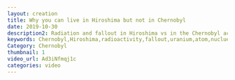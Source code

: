 ```yaml
---
layout: creation
title: Why you can live in Hiroshima but not in Chernobyl
date: 2019-10-30
description2: Radiation and fallout in Hiroshima vs in the Chernobyl accident. . Hiroshima and Chernobyl both suffered a major atomic disaster, where radioactive atoms was released. Hiroshima was nuked by the uranium fissile atomic bomb, little boy with energies of 15 kilotons of TNT. Chernobyl's uranium fissile reactors produced 3,200 MW (megawatts) of thermal power, used Uranium and the reactor also blew up but due to extreme steam pressure. Why can you then live in one, but not the other? We will cover How and atomic bomb works. How a nuclear reactor works. Detonation type in the air, and in the ground. Reaction mechanism fissioning of U235. And lastly waste products; Iodine, Cesium Irradiated graphite moderators. All these things combined are why the Chernobyl was much worse in terms of radiation.
keywords: Chernobyl,Hiroshima,radioactivity,fallout,uranium,atom,nuclues,fission,gamma,beta,alpha,decay
Category: Chernobyl
thumbnail: 1
video_url: Ad3iNfmqj1c
categories: video
---
```

